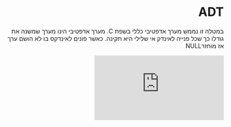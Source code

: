 <div dir="rtl" lang="he">

# ADT
במטלה זו נממש מערך אדפטיבי כללי בשפת C. 
מערך אדפטיבי הינו מערך שמשנה את גודלו כך שכל פנייה לאינדק אי שלילי היא תקינה. כאשר פונים לאינדקס בו לא הושם ערך אז מוחזרNULL

  
  
  ![ADT_definition.pdf](https://github.com/edenmorr/ADT/files/11043756/ADT_definition.pdf)


</div>


